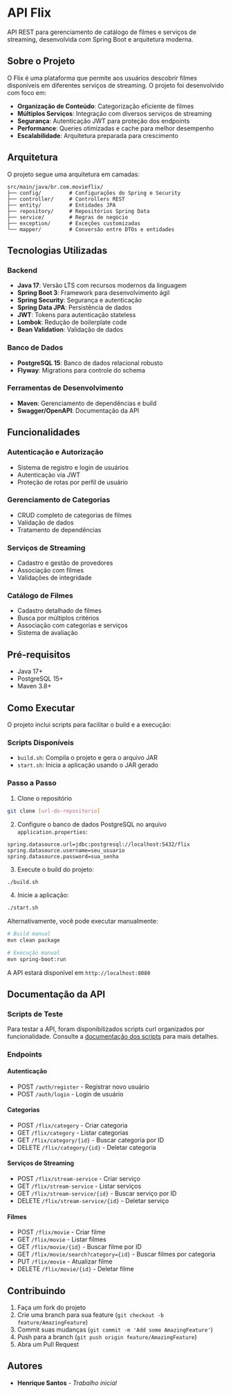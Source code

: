 # API Flix

API REST para gerenciamento de catálogo de filmes e serviços de streaming, desenvolvida com Spring Boot e arquitetura moderna.

## Sobre o Projeto

O Flix é uma plataforma que permite aos usuários descobrir filmes disponíveis em diferentes serviços de streaming. O projeto foi desenvolvido com foco em:

- **Organização de Conteúdo**: Categorização eficiente de filmes
- **Múltiplos Serviços**: Integração com diversos serviços de streaming
- **Segurança**: Autenticação JWT para proteção dos endpoints
- **Performance**: Queries otimizadas e cache para melhor desempenho
- **Escalabilidade**: Arquitetura preparada para crescimento

## Arquitetura

O projeto segue uma arquitetura em camadas:

```
src/main/java/br.com.movieflix/
├── config/         # Configurações do Spring e Security
├── controller/     # Controllers REST
├── entity/         # Entidades JPA
├── repository/     # Repositórios Spring Data
├── service/        # Regras de negócio
├── exception/      # Exceções customizadas
└── mapper/         # Conversão entre DTOs e entidades
```

## Tecnologias Utilizadas

### Backend
- **Java 17**: Versão LTS com recursos modernos da linguagem
- **Spring Boot 3**: Framework para desenvolvimento ágil
- **Spring Security**: Segurança e autenticação
- **Spring Data JPA**: Persistência de dados
- **JWT**: Tokens para autenticação stateless
- **Lombok**: Redução de boilerplate code
- **Bean Validation**: Validação de dados

### Banco de Dados
- **PostgreSQL 15**: Banco de dados relacional robusto
- **Flyway**: Migrations para controle do schema

### Ferramentas de Desenvolvimento
- **Maven**: Gerenciamento de dependências e build
- **Swagger/OpenAPI**: Documentação da API

## Funcionalidades

### Autenticação e Autorização
- Sistema de registro e login de usuários
- Autenticação via JWT
- Proteção de rotas por perfil de usuário

### Gerenciamento de Categorias
- CRUD completo de categorias de filmes
- Validação de dados
- Tratamento de dependências

### Serviços de Streaming
- Cadastro e gestão de provedores
- Associação com filmes
- Validações de integridade

### Catálogo de Filmes
- Cadastro detalhado de filmes
- Busca por múltiplos critérios
- Associação com categorias e serviços
- Sistema de avaliação

## Pré-requisitos

- Java 17+
- PostgreSQL 15+
- Maven 3.8+

## Como Executar

O projeto inclui scripts para facilitar o build e a execução:

### Scripts Disponíveis

- `build.sh`: Compila o projeto e gera o arquivo JAR
- `start.sh`: Inicia a aplicação usando o JAR gerado

### Passo a Passo

1. Clone o repositório
```bash
git clone [url-do-repositorio]
```

2. Configure o banco de dados PostgreSQL no arquivo `application.properties`:
```properties
spring.datasource.url=jdbc:postgresql://localhost:5432/flix
spring.datasource.username=seu_usuario
spring.datasource.password=sua_senha
```

3. Execute o build do projeto:
```bash
./build.sh
```

4. Inicie a aplicação:
```bash
./start.sh
```

Alternativamente, você pode executar manualmente:

```bash
# Build manual
mvn clean package

# Execução manual
mvn spring-boot:run
```

A API estará disponível em `http://localhost:8080`

## Documentação da API

### Scripts de Teste

Para testar a API, foram disponibilizados scripts curl organizados por funcionalidade. 
Consulte a [documentação dos scripts](curl-scripts/README.md) para mais detalhes.

### Endpoints

#### Autenticação
- POST `/auth/register` - Registrar novo usuário
- POST `/auth/login` - Login de usuário

#### Categorias
- POST `/flix/category` - Criar categoria
- GET `/flix/category` - Listar categorias
- GET `/flix/category/{id}` - Buscar categoria por ID
- DELETE `/flix/category/{id}` - Deletar categoria

#### Serviços de Streaming
- POST `/flix/stream-service` - Criar serviço
- GET `/flix/stream-service` - Listar serviços
- GET `/flix/stream-service/{id}` - Buscar serviço por ID
- DELETE `/flix/stream-service/{id}` - Deletar serviço

#### Filmes
- POST `/flix/movie` - Criar filme
- GET `/flix/movie` - Listar filmes
- GET `/flix/movie/{id}` - Buscar filme por ID
- GET `/flix/movie/search?category={id}` - Buscar filmes por categoria
- PUT `/flix/movie` - Atualizar filme
- DELETE `/flix/movie/{id}` - Deletar filme

## Contribuindo

1. Faça um fork do projeto
2. Crie uma branch para sua feature (`git checkout -b feature/AmazingFeature`)
3. Commit suas mudanças (`git commit -m 'Add some AmazingFeature'`)
4. Push para a branch (`git push origin feature/AmazingFeature`)
5. Abra um Pull Request

## Autores

* **Henrique Santos** - *Trabalho inicial*
